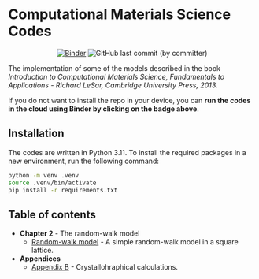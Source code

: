 # Computational Materials Science Codes

<div align="center">

[![Binder](https://mybinder.org/badge_logo.svg)](https://mybinder.org/v2/gh/Parzival1918/computational-materials-science-codes/main)
![GitHub last commit (by committer)](https://img.shields.io/github/last-commit/parzival1918/computational-materials-science-codes)

</div>

The implementation of some of the models described in the book *Introduction to Computational Materials Science, Fundamentals to Applications - Richard LeSar, Cambridge University Press, 2013.*

If you do not want to install the repo in your device, you can **run the codes in the cloud using Binder by clicking on the badge above**.

## Installation

The codes are written in Python 3.11. To install the required packages in a new environment, run the following command:

```bash
python -m venv .venv
source .venv/bin/activate
pip install -r requirements.txt
```

## Table of contents

- **Chapter 2** - The random-walk model
    - [Random-walk model](/chapter-2/random_walk_model.ipynb) - A simple random-walk model in a square lattice.
- **Appendices**
    - [Appendix B](/appendices/appendix_B_2_crystallography.ipynb) - Crystallohraphical calculations.
